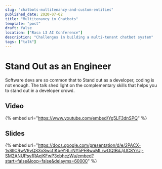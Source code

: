 ```yaml
---
slug: "chatbots-multitenancy-and-custom-entities"
published_date: 2020-07-02
title: "Multitenancy in Chatbots"
template: "post"
draft: false
location: ["Rasa L3 AI Conference"]
description: "Challenges in building a multi-tenant chatbot system"
tags: ["talk"]
---
```


# Stand Out as an Engineer

Software devs are so common that to Stand out as a developer, coding is not enough. The talk shed light on the complementary skills that helps you to stand out in a developer crowd.

## Video

{% embed url="https://www.youtube.com/embed/Yg5LF3dnSPQ" %}

## Slides

{% embed url="https://docs.google.com/presentation/d/e/2PACX-1vSIlCRwV9vQS3nSwcfIKbeYRLrNY5PEBwuMLrwOQtBdJjUC8YrUj-SM2ANUPsyfRAejKFwP3cbhczWu/embed?start=false&loop=false&delayms=60000" %}






